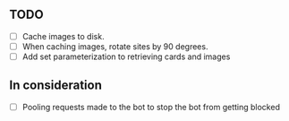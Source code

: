 ## TODO

- [ ] Cache images to disk.
- [ ] When caching images, rotate sites by 90 degrees.
- [ ] Add set parameterization to retrieving cards and images

## In consideration

- [ ] Pooling requests made to the bot to stop the bot from getting blocked